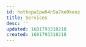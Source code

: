 ```yaml
---
id: hotkopw1pw64n5a7ke0keoz
title: Services
desc: ''
updated: 1681793318218
created: 1681793318218
---
```

